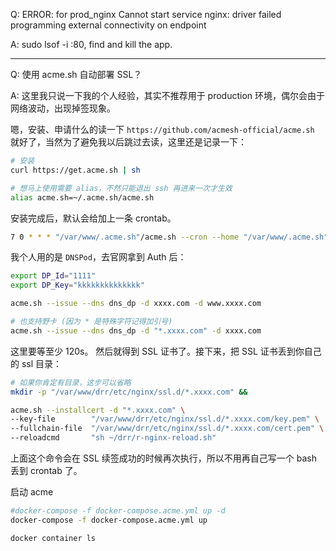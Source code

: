 Q: ERROR: for prod_nginx Cannot start service nginx: driver failed programming external connectivity on endpoint

A: sudo lsof -i :80, find and kill the app.


----


Q: 使用 acme.sh 自动部署 SSL？

A: 这里我只说一下我的个人经验，其实不推荐用于 production 环境，偶尔会由于网络波动，出现掉签现象。

嗯，安装、申请什么的读一下 `https://github.com/acmesh-official/acme.sh` 就好了，当然为了避免我以后跳过去读，这里还是记录一下：

```bash
# 安装
curl https://get.acme.sh | sh 

# 想马上使用需要 alias，不然只能退出 ssh 再进来一次才生效
alias acme.sh=~/.acme.sh/acme.sh
```

安装完成后，默认会给加上一条 crontab。

```bash
7 0 * * * "/var/www/.acme.sh"/acme.sh --cron --home "/var/www/.acme.sh" > /dev/null
```


我个人用的是 `DNSPod`，去官网拿到 Auth 后：

```bash
export DP_Id="1111"
export DP_Key="kkkkkkkkkkkkkk"

acme.sh --issue --dns dns_dp -d xxxx.com -d www.xxxx.com

# 也支持野卡 (因为 * 是特殊字符记得加引号)
acme.sh --issue --dns dns_dp -d "*.xxxx.com" -d xxxx.com
```

这里要等至少 120s。 然后就得到 SSL 证书了。接下来，把 SSL 证书丢到你自己的 ssl 目录：

```bash
# 如果你肯定有目录，这步可以省略
mkdir -p "/var/www/drr/etc/nginx/ssl.d/*.xxxx.com" &&

acme.sh --installcert -d "*.xxxx.com" \
--key-file        "/var/www/drr/etc/nginx/ssl.d/*.xxxx.com/key.pem" \
--fullchain-file  "/var/www/drr/etc/nginx/ssl.d/*.xxxx.com/cert.pem" \
--reloadcmd       "sh ~/drr/r-nginx-reload.sh"
```

上面这个命令会在 SSL 续签成功的时候再次执行，所以不用再自己写一个 bash 丢到 crontab 了。


启动 acme
```bash
#docker-compose -f docker-compose.acme.yml up -d
docker-compose -f docker-compose.acme.yml up

docker container ls
```
